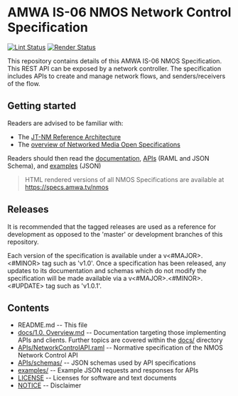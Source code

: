 # AMWA IS-06 NMOS Network Control Specification

[![Lint Status](https://github.com/AMWA-TV/nmos-network-control/workflows/Lint/badge.svg)](https://github.com/AMWA-TV/nmos-network-control/actions?query=workflow%3ALint)
[![Render Status](https://github.com/AMWA-TV/nmos-network-control/workflows/Render/badge.svg)](https://github.com/AMWA-TV/nmos-network-control/actions?query=workflow%3ARender)

This repository contains details of this AMWA IS-06 NMOS Specification. This REST API can be exposed by a network controller. The specification includes APIs to create and manage network flows, and senders/receivers of the flow.

## Getting started

Readers are advised to be familiar with:
* The [JT-NM Reference Architecture](http://jt-nm.org/RA-1.0/)
* The [overview of Networked Media Open Specifications](https://github.com/AMWA-TV/nmos)

Readers should then read the [documentation](docs/), [APIs](APIs/) (RAML and JSON Schema), and [examples](examples/) (JSON) 

> HTML rendered versions of all NMOS Specifications are available at <https://specs.amwa.tv/nmos>

## Releases

It is recommended that the tagged releases are used as a reference for development as opposed to the 'master' or development branches of this repository.

Each version of the specification is available under a v&lt;#MAJOR&gt;.&lt;#MINOR&gt; tag such as 'v1.0'. Once a specification has been released, any updates to its documentation and schemas which do not modify the specification will be made available via a v&lt;#MAJOR&gt;.&lt;#MINOR&gt;.&lt;#UPDATE&gt; tag such as 'v1.0.1'.

## Contents

* README.md -- This file
* [docs/1.0. Overview.md](docs/1.0.%20Overview.md) -- Documentation targeting those implementing APIs and clients. Further topics are covered within the [docs/](docs/) directory
* [APIs/NetworkControlAPI.raml](APIs/NetworkControlAPI.raml) -- Normative specification of the NMOS Network Control API
* [APIs/schemas/](APIs/schemas/) -- JSON schemas used by API specifications
* [examples/](examples/) -- Example JSON requests and responses for APIs
* [LICENSE](LICENSE) -- Licenses for software and text documents
* [NOTICE](NOTICE) -- Disclaimer
